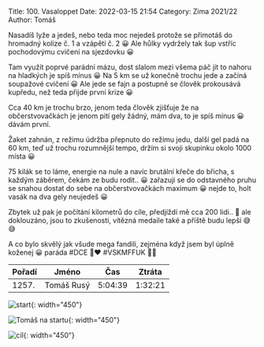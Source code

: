 Title: 100. Vasaloppet
Date: 2022-03-15 21:54
Category: Zima 2021/22
Author: Tomáš

Nasadíš lyže a jedeš, nebo teda moc nejedeš protože se přimotáš do hromadný kolize č. 1 a vzápětí č. 2 😀 Ale hůlky vydržely tak šup vstříc pochodovýmu cvičení na sjezdovku 😀

Tam využít poprvé parádní mázu, dost slalom mezi všema páč jít to nahoru na hladkých je spíš mínus 😀 Na 5 km se už konečně trochu jede a začíná soupažové cvičení 😀 Ale jede se fajn a postupně se člověk prokousává kupředu, než teda přijde první krize 😀

Cca 40 km je trochu brzo, jenom teda člověk zjišťuje že na občerstvovačkách je jenom pití gely žádný, mám dva, to je spíš mínus 😀 dávám první.

Žaket zahnán, z režimu údržba přepnuto do režimu jedu, další gel padá na 60 km, teď už trochu rozumnější tempo, držím si svoji skupinku okolo 1000 místa 😀

75 kilák se to láme, energie na nule a navíc brutální křeče do břicha, s každým záběrem, čekám ze budu rodit.. 😀 zařazuji se do odstavného pruhu se snahou dostat do sebe na občerstvovačkách maximum 😀 nejde to, holt vasák na dva gely neujedeš 😀

Zbytek už pak je počítání kilometrů do cíle, předjíždí mě cca 200 lidi.. 🥲 ale doklouzáno, jsou to zkušenosti, vítězná medaile také a příště budu lepší 😅😅

A co bylo skvělý jak všude mega fandili, zejména když jsem byl úplně koženej 😀 paráda #DCE 💙❤️ #VSKMFFUK 🧡🖤

| Pořadí | Jméno      | Čas     | Ztráta  |
|--------|------------|---------|---------|
| 1257.  | Tomáš Rusý | 5:04:39 | 1:32:21 |

![start]({static}/static/zima-2021-22/vasaloppet-1.jpg){: width="450"}

![Tomáš na startu]({static}/static/zima-2021-22/vasaloppet-2.jpg){: width="450"}

![cíl]({static}/static/zima-2021-22/vasaloppet-3.jpg){: width="450"}
